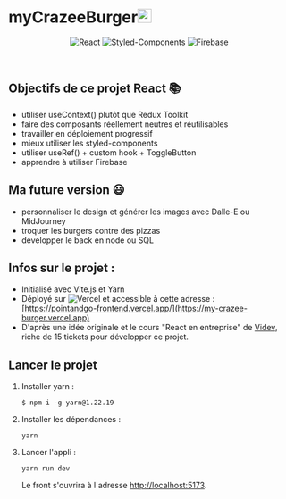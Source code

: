 # myCrazeeBurger<img src="https://raw.githubusercontent.com/Tarikul-Islam-Anik/Animated-Fluent-Emojis/master/Emojis/Hand%20gestures/Brain.png" alt="Brain" width="25" height="25" />

<div align="center">
  
![React](https://img.shields.io/badge/react-%2320232a.svg?style=for-the-badge&logo=react&logoColor=%2361DAFB)
![Styled-Components](https://img.shields.io/badge/styled--components-DB7093?style=for-the-badge&logo=styled-components&logoColor=white)
![Firebase](https://img.shields.io/badge/firebase-ffca28?style=for-the-badge&logo=firebase&logoColor=black)

</div>

<br/>

## Objectifs de ce projet React 📚
- utiliser useContext() plutôt que Redux Toolkit
- faire des composants réellement neutres et réutilisables
- travailler en déploiement progressif
- mieux utiliser les styled-components
- utiliser useRef() + custom hook + ToggleButton
- apprendre à utiliser Firebase

## Ma future version 😃
- personnaliser le design et générer les images avec Dalle-E ou MidJourney
- troquer les burgers contre des pizzas 
- développer le back en node ou SQL
  
## Infos sur le projet : 
- Initialisé avec Vite.js et Yarn
- Déployé sur ![Vercel](https://img.shields.io/badge/vercel-%23000000.svg?style=for-the-badge&logo=vercel&logoColor=white) et accessible à cette adresse : [https://pointandgo-frontend.vercel.app/](https://my-crazee-burger.vercel.app)
- D'après une idée originale et le cours "React en entreprise" de [Videv](https://videv.podia.com/), riche de 15 tickets pour développer ce projet.

## Lancer le projet

1. Installer yarn :

   ```CMD
   $ npm i -g yarn@1.22.19
   ```

2. Installer les dépendances :

   ```CMD
   yarn
   ```

3. Lancer l'appli :

   ```CMD
   yarn run dev
   ```

   Le front s'ouvrira à l'adresse [http://localhost:5173](http://localhost:5175).
